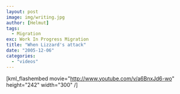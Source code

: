 ```yaml
---
layout: post
image: img/writing.jpg
author: [Helmut]
tags:
  - Migration
exc: Work In Progress Migration
title: "When Lizzard's attack"
date: "2005-12-06"
categories: 
  - "videos"
---
```


\[kml\_flashembed movie="http://www.youtube.com/v/a6BnxJd6-wo" height="242" width="300" /\]
